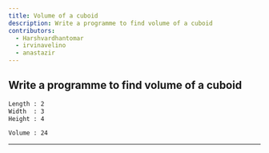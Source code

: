 ```yaml
---
title: Volume of a cuboid
description: Write a programme to find volume of a cuboid
contributors:
  - Harshvardhantomar
  - irvinavelino
  - anastazir
---
```


## Write a programme to find volume of a cuboid

```txt
Length : 2
Width  : 3
Height : 4

Volume : 24
```

---
